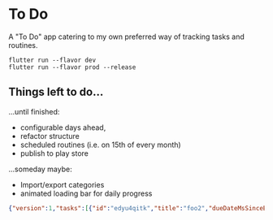 # To Do

A "To Do" app catering to my own preferred way of tracking tasks and routines. 

```
flutter run --flavor dev
flutter run --flavor prod --release
```

## Things left  to do...

...until finished:

- configurable days ahead, 
- refactor structure
- scheduled routines (i.e. on 15th of every month)
- publish to play store

...someday maybe:

- Import/export categories
- animated loading bar for daily progress



```json
{"version":1,"tasks":[{"id":"edyu4qitk","title":"foo2","dueDateMsSinceEpoch":0,"notes":""}],"routines":[{"id":"5wmshc0m9","title":"bar2","recurNum":1,"recurLen":"days","notes":""}]}
```